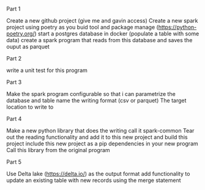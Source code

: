 Part 1

Create a new github project (give me and gavin access)
Create a new spark project using poetry as you buid tool and package manage (https://python-poetry.org/)
start a postgres database in docker (populate a table with some data)
create a spark program that reads from this database and saves the ouput as parquet

Part 2

write a unit test for this program

Part 3

Make the spark program configurable so that i can parametrize
the database and table name
the writing format (csv or parquet)
The target location to write to

Part 4

Make a new python library that does the writing call it spark-common
Tear out the reading functionality and add it to this new project and build this project
include this new project as a pip dependencies in your new program
Call this library from the original program

Part 5

Use Delta lake (https://delta.io/) as the output format
add functionality to update an existing table with new records using the merge statement
